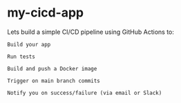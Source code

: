 # my-cicd-app
Lets build a simple CI/CD pipeline using GitHub Actions to:

    Build your app

    Run tests

    Build and push a Docker image

    Trigger on main branch commits

    Notify you on success/failure (via email or Slack)
